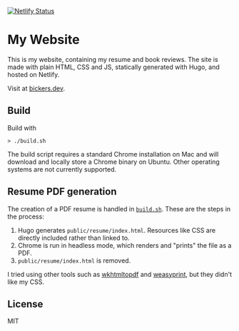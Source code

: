 [![Netlify Status](https://api.netlify.com/api/v1/badges/4f3c0f38-44a1-45ff-8344-c3ac1a5d252c/deploy-status)](https://app.netlify.com/sites/bickers-personal-site/deploys)

# My Website

This is my website, containing my resume and book reviews.
The site is made with plain HTML, CSS and JS, statically generated with Hugo, and hosted on Netlify.

Visit at [bickers.dev](https://bickers.dev).

## Build

Build with

```console
> ./build.sh
```

The build script requires a standard Chrome installation on Mac and will download and locally store a Chrome binary on Ubuntu.
Other operating systems are not currently supported.

## Resume PDF generation

The creation of a PDF resume is handled in [`build.sh`](https://github.com/mbickers/personal-site/blob/main/build.sh).
These are the steps in the process:
1. Hugo generates `public/resume/index.html`. Resources like CSS are directly included rather than linked to.
1. Chrome is run in headless mode, which renders and "prints" the file as a PDF.
1. `public/resume/index.html` is removed.

I tried using other tools such as [wkhtmltopdf](https://wkhtmltopdf.org) and [weasyprint](https://weasyprint.org), but they didn't like my CSS.

## License

MIT


